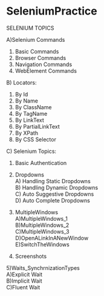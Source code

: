# SeleniumPractice


SELENIUM TOPICS

A)Selenium Commands
  1. Basic Commands
  2. Browser Commands
  3. Navigation Commands
  4. WebElement Commands

B) Locators:
  1. By Id
  2. By Name
  3. By ClassName
  4. By TagName
  5. By LinkText
  6. By PartialLinkText
  7. By XPath
  8. By CSS Selector
  
C) Selenium Topics:

  1) Basic Authentication<br />
  
  2) Dropdowns <br />
    A) Handling Static Dropdowns <br />
    B) Handling Dynamic Dropdowns <br />
    C) Auto Suggestive Dropdowns <br />
    D) Auto Complete Dropdowns <br />
    
  3) MultipleWindows<br />
    A)MultipleWindows_1<br />
    B)MultipleWindows_2<br />
    C)MultipleWindows_3<br />
    D)OpenALinkInANewWindow<br />
    E)SwitchTheWindows<br />
  
  4) Screenshots<br />
  
  5)Waits_SynchrnizationTypes<br />
    A)Explicit Wait<br />
    B)Implicit Wait<br />
    C)Fluent Wait<br />
